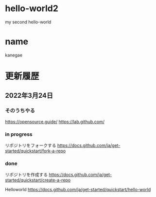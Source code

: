 # hello-world2
my second hello-world
# name
kanegae
# 更新履歴

## 2022年3月24日

### そのうちやる
https://opensource.guide/
https://lab.github.com/

### in progress
リポジトリをフォークする
https://docs.github.com/ja/get-started/quickstart/fork-a-repo

### done 
リポジトリを作成する
https://docs.github.com/ja/get-started/quickstart/create-a-repo

Helloworld
https://docs.github.com/ja/get-started/quickstart/hello-world
